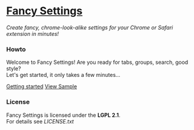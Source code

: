 # [Fancy Settings](https://github.com/frankkohlhepp/fancy-settings)
*Create fancy, chrome-look-alike settings for your Chrome or Safari extension in minutes!*

### Howto
Welcome to Fancy Settings! Are you ready for tabs, groups, search, good style?  
Let's get started, it only takes a few minutes...

[Getting started](https://github.com/frankkohlhepp/fancy-settings/wiki)
[View Sample](http://f12k.org/fancy/)

### License
Fancy Settings is licensed under the **LGPL 2.1**.  
For details see *LICENSE.txt*
